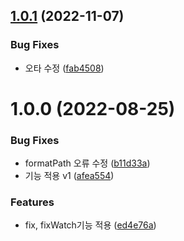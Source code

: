 ## [1.0.1](https://github.com/jl917/eslintWatch/compare/v1.0.0...v1.0.1) (2022-11-07)


### Bug Fixes

* 오타 수정 ([fab4508](https://github.com/jl917/eslintWatch/commit/fab450899045fc7ff2d0cd2d3d2e98d1b27ccafb))

# 1.0.0 (2022-08-25)


### Bug Fixes

* formatPath 오류 수정 ([b11d33a](https://github.com/jl917/eslintWatch/commit/b11d33a80561dbd66d3f55bcc3dc8c78e2fd655d))
* 기능 적용 v1 ([afea554](https://github.com/jl917/eslintWatch/commit/afea554a234c57b90c6544cdba168a4b70dbd5d6))


### Features

* fix, fixWatch기능 적용 ([ed4e76a](https://github.com/jl917/eslintWatch/commit/ed4e76a88da9da0b175d16e083794b885d9612fb))
